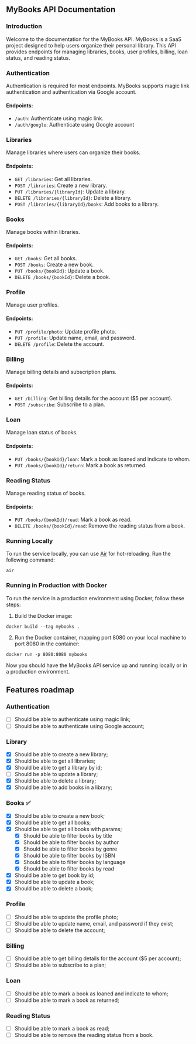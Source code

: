 ## MyBooks API Documentation

### Introduction
Welcome to the documentation for the MyBooks API. MyBooks is a SaaS project designed to help users organize their personal library. This API provides endpoints for managing libraries, books, user profiles, billing, loan status, and reading status.

### Authentication
Authentication is required for most endpoints. MyBooks supports magic link authentication and authentication via Google account.

#### Endpoints:
- `/auth`: Authenticate using magic link.
- `/auth/google`: Authenticate using Google account

### Libraries
Manage libraries where users can organize their books.

#### Endpoints:
- `GET /libraries`: Get all libraries.
- `POST /libraries`: Create a new library.
- `PUT /libraries/{libraryId}`: Update a library.
- `DELETE /libraries/{libraryId}`: Delete a library.
- `POST /libraries/{libraryId}/books`: Add books to a library.

### Books
Manage books within libraries.

#### Endpoints:
- `GET /books`: Get all books.
- `POST /books`: Create a new book.
- `PUT /books/{bookId}`: Update a book.
- `DELETE /books/{bookId}`: Delete a book.

### Profile
Manage user profiles.

#### Endpoints:
- `PUT /profile/photo`: Update profile photo.
- `PUT /profile`: Update name, email, and password.
- `DELETE /profile`: Delete the account.

### Billing
Manage billing details and subscription plans.

#### Endpoints:
- `GET /billing`: Get billing details for the account ($5 per account).
- `POST /subscribe`: Subscribe to a plan.

### Loan
Manage loan status of books.

#### Endpoints:
- `PUT /books/{bookId}/loan`: Mark a book as loaned and indicate to whom.
- `PUT /books/{bookId}/return`: Mark a book as returned.

### Reading Status
Manage reading status of books.

#### Endpoints:
- `PUT /books/{bookId}/read`: Mark a book as read.
- `DELETE /books/{bookId}/read`: Remove the reading status from a book.

### Running Locally
To run the service locally, you can use [Air](https://github.com/cosmtrek/air) for hot-reloading. Run the following command:
```
air
```

### Running in Production with Docker
To run the service in a production environment using Docker, follow these steps:
1. Build the Docker image:
```
docker build --tag mybooks .
```
2. Run the Docker container, mapping port 8080 on your local machine to port 8080 in the container:
```
docker run -p 8080:8080 mybooks
```

Now you should have the MyBooks API service up and running locally or in a production environment.

## Features roadmap

### Authentication

- [ ] Should be able to authenticate using magic link;
- [ ] Should be able to authenticate using Google account;

### Library

- [X] Should be able to create a new library;
- [X] Should be able to get all libraries;
- [X] Should be able to get a library by id;
- [ ] Should be able to update a library;
- [X] Should be able to delete a library;
- [X] Should be able to add books in a library;

### Books ✅

- [x] Should be able to create a new book;
- [x] Should be able to get all books;
- [x] Should be able to get all books with params;
  - [X] Should be able to filter books by title
  - [X] Should be able to filter books by author
  - [X] Should be able to filter books by genre
  - [X] Should be able to filter books by ISBN
  - [X] Should be able to filter books by language
  - [X] Should be able to filter books by read
- [X] Should be able to get book by id;
- [X] Should be able to update a book;
- [X] Should be able to delete a book;

### Profile

- [ ] Should be able to update the profile photo;
- [ ] Should be able to update name, email, and password if they exist;
- [ ] Should be able to delete the account;

### Billing

- [ ] Should be able to get billing details for the account ($5 per account);
- [ ] Should be able to subscribe to a plan;

### Loan

- [ ] Should be able to mark a book as loaned and indicate to whom;
- [ ] Should be able to mark a book as returned;

### Reading Status

- [ ] Should be able to mark a book as read;
- [ ] Should be able to remove the reading status from a book.
